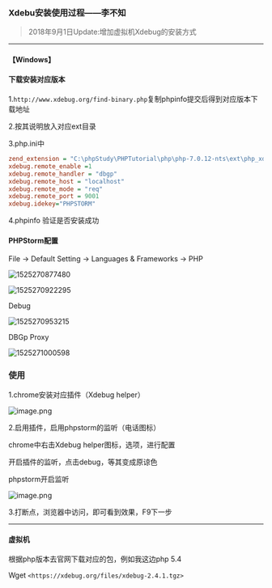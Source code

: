 ### Xdebu安装使用过程——李不知

> 2018年9月1日Update:增加虚拟机Xdebug的安装方式

---

#### 【Windows】

#### 下载安装对应版本

1.`http://www.xdebug.org/find-binary.php`复制phpinfo提交后得到对应版本下载地址

2.按其说明放入对应ext目录

3.php.ini中

```ini
zend_extension = "C:\phpStudy\PHPTutorial\php\php-7.0.12-nts\ext\php_xdebug-2.6.0-7.0-vc14-nts.dll"
xdebug.remote_enable =1
xdebug.remote_handler = "dbgp"
xdebug.remote_host = "localhost"
xdebug.remote_mode = "req"
xdebug.remote_port = 9001
xdebug.idekey="PHPSTORM"
```

4.phpinfo 验证是否安装成功

#### PHPStorm配置

File → Default Setting → Languages & Frameworks → PHP

![1525270877480](https://wt-box.worktile.com/public/467eee3c-2b08-405b-b202-589f846d7862)

![1525270922295](https://wt-box.worktile.com/public/467eee3c-2b08-405b-b202-589f846d7862)



Debug

![1525270953215](https://wt-box.worktile.com/public/4e5fecef-72ca-4fa1-9e0c-9475095148ba)

DBGp Proxy

![1525271000598](https://wt-box.worktile.com/public/86162480-fd6f-4355-a1ce-f1228efa0949)

### 使用

1.chrome安装对应插件（Xdebug helper）

![image.png](https://wt-box.worktile.com/public/b24d9a93-fd87-4c2f-b8a0-e8ed032df6c9)

2.启用插件，启用phpstorm的监听（电话图标）

chrome中右击Xdebug helper图标，选项，进行配置

开启插件的监听，点击debug，等其变成原谅色

phpstorm开启监听

![image.png](https://wt-box.worktile.com/public/fd519e8c-2744-470e-9111-0397460f113d)

3.打断点，浏览器中访问，即可看到效果，F9下一步



---



#### 虚拟机

根据php版本去官网下载对应的包，例如我这边php 5.4

Wget `<https://xdebug.org/files/xdebug-2.4.1.tgz>`

